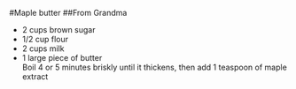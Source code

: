 #Maple butter
##From Grandma
* 2 cups brown sugar
* 1/2 cup flour
* 2 cups milk
* 1 large piece of butter
<br> Boil 4 or 5 minutes briskly until it thickens, then add 1 teaspoon of maple extract</br>

